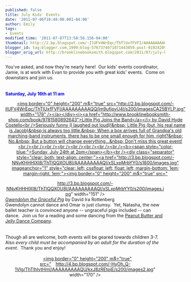 ```yaml
---
published: false
title: July Kids' Events
date: '2011-07-06T18:48:00.001-04:00'
author: Emily
tags:
- Events
modified_time: '2011-07-07T13:58:56.156-04:00'
thumbnail: http://2.bp.blogspot.com/-IlUFV4WrEqc/ThTlUxfFVFI/AAAAAAAAAQQ/Im9ufipyU4I/s72-c/imagesCA25BYLP.jpg
blogger_id: tag:blogger.com,1999:blog-5767374071871443859.post-9192428969555698049
blogger_orig_url: http://brooklinebooksmith.blogspot.com/2011/07/july-kids-events.html
---
```


You've asked, and now they're nearly here!&nbsp; Our kids' events coordinator, Jamie, is at work with Evan to provide you with great kids' events.&nbsp; Come on downstairs and join us.<br /><br /><br /><b><span style="color: blue;">Saturday, July 16th at 11 am</span></b><br /><div class="separator" style="clear: both; text-align: center;"><a href="http://2.bp.blogspot.com/-IlUFV4WrEqc/ThTlUxfFVFI/AAAAAAAAAQQ/Im9ufipyU4I/s1600/imagesCA25BYLP.jpg" imageanchor="1" style="clear: left; cssfloat: left; float: left; margin-bottom: 1em; margin-right: 1em;"><img border="0" height="200" m$="true" src="http://2.bp.blogspot.com/-IlUFV4WrEqc/ThTlUxfFVFI/AAAAAAAAAQQ/Im9ufipyU4I/s200/imagesCA25BYLP.jpg" width="178" /></a></div><i><a href="http://www.brooklinebooksmith-shop.com/book/9781580892643">Little Pig Joins the Band</a></i> by David Hyde Costello<br />Seriously funny (I laughed out loud)!&nbsp; Little Pig (but, his real name is Jacob)&nbsp;is always too little.&nbsp; When a box arrives full of Grandpa's old marching-band instruments, there has to be one small enough for him, right?&nbsp; No.&nbsp; But a button will change everything...&nbsp; Don't miss this great event!<br /><br /><br /><br /><br /><br /><br /><br /><b><span style="color: blue;">Sunday, July 24th at 2pm</span></b><br /><div class="separator" style="clear: both; text-align: center;"><a href="http://3.bp.blogspot.com/-NNyKHHHlXI8/ThTlQQXOU8I/AAAAAAAAAQI/xSLxpMrbYY0/s1600/images.jpg" imageanchor="1" style="clear: left; cssfloat: left; float: left; margin-bottom: 1em; margin-right: 1em;"><img border="0" height="200" m$="true" src="http://3.bp.blogspot.com/-NNyKHHHlXI8/ThTlQQXOU8I/AAAAAAAAAQI/xSLxpMrbYY0/s200/images.jpg" width="151" /></a></div><i><a href="http://www.brooklinebooksmith-shop.com/event/david-rottenberg-gwendolyn">Gwendolyn the Graceful Pig</a></i> by David Ira Rottenberg<br />Gwendolyn cannot dance and Omar is just clumsy.&nbsp; Yet, Natasha, the new ballet teacher is convinced anyone -- ungraceful pigs included -- can dance.&nbsp; Join us for a reading and some dancing from the <a href="http://pbjdanceco.org/">Peanut Butter and Jelly Dance Company</a>.<br /><br /><br />Though all are welcome, both events will be geared towards children 3-7. Also *every child must be accompanied by an adult for the  duration of the event*.&nbsp; Thank you and enjoy!<br /><br /><div class="separator" style="clear: both; text-align: center;"><a href="http://4.bp.blogspot.com/-HyOh_Q-1VIg/ThTlhIvtHmI/AAAAAAAAAQU/kxJ8zREtpiE/s1600/images2.jpg" imageanchor="1" style="margin-left: 1em; margin-right: 1em;"><img border="0" height="200" m$="true" src="http://4.bp.blogspot.com/-HyOh_Q-1VIg/ThTlhIvtHmI/AAAAAAAAAQU/kxJ8zREtpiE/s200/images2.jpg" width="170" /></a></div>